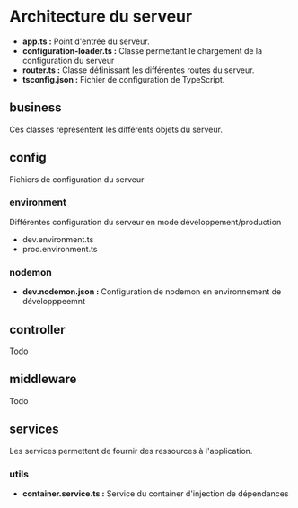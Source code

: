 # Architecture du serveur

 * **app.ts :** Point d'entrée du serveur.
 * **configuration-loader.ts :** Classe permettant le chargement de la configuration du serveur
 * **router.ts :** Classe définissant les différentes routes du serveur.
 * **tsconfig.json :** Fichier de configuration de TypeScript.

## business
Ces classes représentent les différents objets du serveur.

## config
Fichiers de configuration du serveur
### environment
Différentes configuration du serveur en mode développement/production
  * dev.environment.ts
  * prod.environment.ts

### nodemon
  * **dev.nodemon.json :** Configuration de nodemon en environnement de développpeemnt

## controller
Todo

## middleware
Todo

## services
Les services permettent de fournir des ressources à l'application.

### utils
  * **container.service.ts :** Service du container d'injection de dépendances